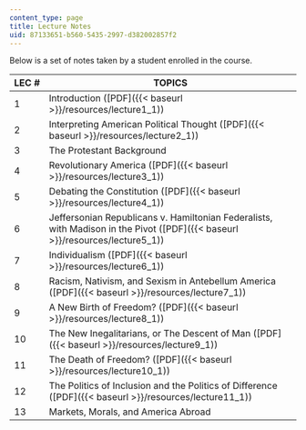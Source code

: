 ```yaml
---
content_type: page
title: Lecture Notes
uid: 87133651-b560-5435-2997-d382002857f2
---
```


Below is a set of notes taken by a student enrolled in the course.

| LEC # | TOPICS |
| --- | --- |
| 1 | Introduction ([PDF]({{< baseurl >}}/resources/lecture1_1)) |
| 2 | Interpreting American Political Thought ([PDF]({{< baseurl >}}/resources/lecture2_1)) |
| 3 | The Protestant Background |
| 4 | Revolutionary America ([PDF]({{< baseurl >}}/resources/lecture3_1)) |
| 5 | Debating the Constitution ([PDF]({{< baseurl >}}/resources/lecture4_1)) |
| 6 | Jeffersonian Republicans v. Hamiltonian Federalists, with Madison in the Pivot ([PDF]({{< baseurl >}}/resources/lecture5_1)) |
| 7 | Individualism ([PDF]({{< baseurl >}}/resources/lecture6_1)) |
| 8 | Racism, Nativism, and Sexism in Antebellum America ([PDF]({{< baseurl >}}/resources/lecture7_1)) |
| 9 | A New Birth of Freedom? ([PDF]({{< baseurl >}}/resources/lecture8_1)) |
| 10 | The New Inegalitarians, or The Descent of Man ([PDF]({{< baseurl >}}/resources/lecture9_1)) |
| 11 | The Death of Freedom? ([PDF]({{< baseurl >}}/resources/lecture10_1)) |
| 12 | The Politics of Inclusion and the Politics of Difference ([PDF]({{< baseurl >}}/resources/lecture11_1)) |
| 13 | Markets, Morals, and America Abroad